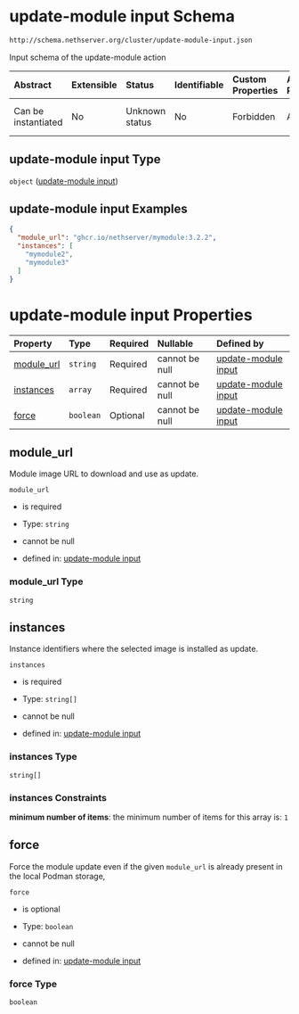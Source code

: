# update-module input Schema

```txt
http://schema.nethserver.org/cluster/update-module-input.json
```

Input schema of the update-module action

| Abstract            | Extensible | Status         | Identifiable | Custom Properties | Additional Properties | Access Restrictions | Defined In                                                                          |
| :------------------ | :--------- | :------------- | :----------- | :---------------- | :-------------------- | :------------------ | :---------------------------------------------------------------------------------- |
| Can be instantiated | No         | Unknown status | No           | Forbidden         | Allowed               | none                | [update-module-input.json](cluster/update-module-input.json "open original schema") |

## update-module input Type

`object` ([update-module input](update-module-input.md))

## update-module input Examples

```json
{
  "module_url": "ghcr.io/nethserver/mymodule:3.2.2",
  "instances": [
    "mymodule2",
    "mymodule3"
  ]
}
```

# update-module input Properties

| Property                   | Type      | Required | Nullable       | Defined by                                                                                                                                                 |
| :------------------------- | :-------- | :------- | :------------- | :--------------------------------------------------------------------------------------------------------------------------------------------------------- |
| [module\_url](#module_url) | `string`  | Required | cannot be null | [update-module input](update-module-input-properties-module_url.md "http://schema.nethserver.org/cluster/update-module-input.json#/properties/module_url") |
| [instances](#instances)    | `array`   | Required | cannot be null | [update-module input](update-module-input-properties-instances.md "http://schema.nethserver.org/cluster/update-module-input.json#/properties/instances")   |
| [force](#force)            | `boolean` | Optional | cannot be null | [update-module input](update-module-input-properties-force.md "http://schema.nethserver.org/cluster/update-module-input.json#/properties/force")           |

## module\_url

Module image URL to download and use as update.

`module_url`

* is required

* Type: `string`

* cannot be null

* defined in: [update-module input](update-module-input-properties-module_url.md "http://schema.nethserver.org/cluster/update-module-input.json#/properties/module_url")

### module\_url Type

`string`

## instances

Instance identifiers where the selected image is installed as update.

`instances`

* is required

* Type: `string[]`

* cannot be null

* defined in: [update-module input](update-module-input-properties-instances.md "http://schema.nethserver.org/cluster/update-module-input.json#/properties/instances")

### instances Type

`string[]`

### instances Constraints

**minimum number of items**: the minimum number of items for this array is: `1`

## force

Force the module update even if the given `module_url` is already present in the local Podman storage,

`force`

* is optional

* Type: `boolean`

* cannot be null

* defined in: [update-module input](update-module-input-properties-force.md "http://schema.nethserver.org/cluster/update-module-input.json#/properties/force")

### force Type

`boolean`
